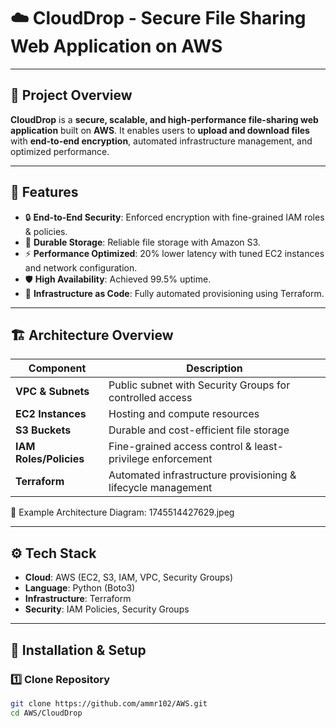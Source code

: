 # ☁️ CloudDrop - Secure File Sharing Web Application on AWS

---

## 🌟 Project Overview

**CloudDrop** is a **secure, scalable, and high-performance file-sharing web application** built on **AWS**.
It enables users to **upload and download files** with **end-to-end encryption**, automated infrastructure management, and optimized performance.

---

## 🚀 Features

* 🔒 **End-to-End Security**: Enforced encryption with fine-grained IAM roles & policies.
* 📂 **Durable Storage**: Reliable file storage with Amazon S3.
* ⚡ **Performance Optimized**: 20% lower latency with tuned EC2 instances and network configuration.
* 🛡️ **High Availability**: Achieved 99.5% uptime.
* 🤖 **Infrastructure as Code**: Fully automated provisioning using Terraform.

---

## 🏗️ Architecture Overview

| Component              | Description                                                  |
| ---------------------- | ------------------------------------------------------------ |
| **VPC & Subnets**      | Public subnet with Security Groups for controlled access     |
| **EC2 Instances**      | Hosting and compute resources                                |
| **S3 Buckets**         | Durable and cost-efficient file storage                      |
| **IAM Roles/Policies** | Fine-grained access control & least-privilege enforcement    |
| **Terraform**          | Automated infrastructure provisioning & lifecycle management |

📌 Example Architecture Diagram: 1745514427629.jpeg

---

## ⚙️ Tech Stack

* **Cloud**: AWS (EC2, S3, IAM, VPC, Security Groups)
* **Language**: Python (Boto3)
* **Infrastructure**: Terraform
* **Security**: IAM Policies, Security Groups

---

## 🔧 Installation & Setup

### 1️⃣ Clone Repository

```bash
git clone https://github.com/ammr102/AWS.git
cd AWS/CloudDrop
```

